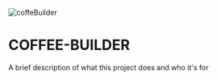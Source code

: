 
![coffeBuilder](https://github.com/AlamRoman/coffee-builder/assets/88334651/e8a34146-23f1-4dd3-82a4-c8e56db85cac)

# COFFEE-BUILDER

A brief description of what this project does and who it's for

